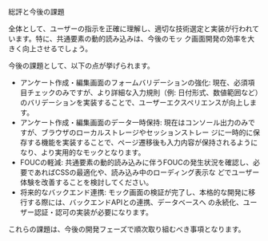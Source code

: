 総評と今後の課題

  全体として、ユーザーの指示を正確に理解し、適切な技術選定と実装が行われています。特に、共通要素の動的読み込みは、今後のモッ
  ク画面開発の効率を大きく向上させるでしょう。

  今後の課題として、以下の点が挙げられます。

   * アンケート作成・編集画面のフォームバリデーションの強化: 現在、必須項目チェックのみですが、より詳細な入力規則（例:
     日付形式、数値範囲など）のバリデーションを実装することで、ユーザーエクスペリエンスが向上します。
   * アンケート作成・編集画面のデータ一時保持: 現在はコンソール出力のみですが、ブラウザのローカルストレージやセッションストレー
     ジに一時的に保存する機能を実装することで、ページ遷移後も入力内容が保持されるようになり、より実用的なモックとなります。
   * FOUCの軽減: 共通要素の動的読み込みに伴うFOUCの発生状況を確認し、必要であればCSSの最適化や、読み込み中のローディング表示な
     どでユーザー体験を改善することを検討してください。
   * 将来的なバックエンド連携: モック画面の検証が完了し、本格的な開発に移行する際には、バックエンドAPIとの連携、データベースへ
     の永続化、ユーザー認証・認可の実装が必要になります。

  これらの課題は、今後の開発フェーズで順次取り組むべき事項となります。